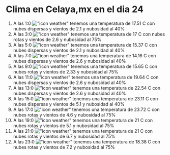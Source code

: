 # Clima en Celaya,mx en el dia 24

1. A las 1:0 !["icon weather"](http://openweathermap.org/img/w/03n.png) tenemos una temperatura de 17.51 C con nubes dispersas y  vientos de 2.1 y nubosidad al 40%
1. A las 3:0 !["icon weather"](http://openweathermap.org/img/w/04n.png) tenemos una temperatura de 17 C con nubes rotas y  vientos de 2.6 y nubosidad al 75%
1. A las 5:0 !["icon weather"](http://openweathermap.org/img/w/03n.png) tenemos una temperatura de 15.37 C con nubes dispersas y  vientos de 2.1 y nubosidad al 40%
1. A las 7:0 !["icon weather"](http://openweathermap.org/img/w/03n.png) tenemos una temperatura de 14.16 C con nubes dispersas y  vientos de 2.6 y nubosidad al 40%
1. A las 9:0 !["icon weather"](http://openweathermap.org/img/w/04d.png) tenemos una temperatura de 15.65 C con nubes rotas y  vientos de 2.33 y nubosidad al 75%
1. A las 11:0 !["icon weather"](http://openweathermap.org/img/w/03d.png) tenemos una temperatura de 19.64 C con nubes dispersas y  vientos de 2.6 y nubosidad al 40%
1. A las 13:0 !["icon weather"](http://openweathermap.org/img/w/03d.png) tenemos una temperatura de 22.54 C con nubes dispersas y  vientos de 2.6 y nubosidad al 40%
1. A las 15:0 !["icon weather"](http://openweathermap.org/img/w/03d.png) tenemos una temperatura de 23.11 C con nubes dispersas y  vientos de 5.1 y nubosidad al 40%
1. A las 17:0 !["icon weather"](http://openweathermap.org/img/w/04d.png) tenemos una temperatura de 23.72 C con nubes rotas y  vientos de 4.6 y nubosidad al 75%
1. A las 19:0 !["icon weather"](http://openweathermap.org/img/w/04n.png) tenemos una temperatura de 21 C con nubes rotas y  vientos de 5.1 y nubosidad al 75%
1. A las 21:0 !["icon weather"](http://openweathermap.org/img/w/04n.png) tenemos una temperatura de 21 C con nubes rotas y  vientos de 6.7 y nubosidad al 75%
1. A las 23:0 !["icon weather"](http://openweathermap.org/img/w/04n.png) tenemos una temperatura de 18.38 C con nubes rotas y  vientos de 7.2 y nubosidad al 75%
